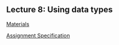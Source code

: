 ## Lecture 8: **Using data types**

[Materials](https://introcs.cs.princeton.edu/java/31datatype/)

[Assignment Specification](https://coursera.cs.princeton.edu/introcs/assignments/oop1/specification.php)
